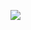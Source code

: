 ![](https://github-profile-summary-cards.vercel.app/api/cards/profile-details?username=LazyDragon1123&theme=dracula)
